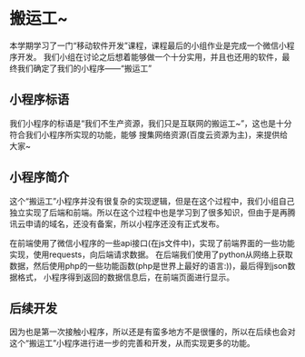 # 搬运工~ 

本学期学习了一门“移动软件开发”课程，课程最后的小组作业是完成一个微信小程序开发。
我们小组在讨论之后想着能够做一个十分实用，并且也还用的软件，最终我们确定了我们的小程序——“搬运工”  

## 小程序标语  

我们小程序的标语是“我们不生产资源，我们只是互联网的搬运工~”，这也是十分符合我们小程序所实现的功能，能够
搜集网络资源(百度云资源为主)，来提供给大家~  

## 小程序简介  

这个“搬运工”小程序并没有很复杂的实现逻辑，但是在这个过程中，我们小组自己独立实现了后端和前端。所以在这个过程中也是学习到了很多知识，但由于是再腾讯云申请的域名，还没有备案，所以小程序还没有正式发布。  

在前端使用了微信小程序的一些api接口(在js文件中)，实现了前端界面的一些功能实现，使用requests，向后端请求数据。
在后端我们使用了python从网络上获取数据，然后使用php的一些功能函数(php是世界上最好的语言:))，最后得到json数据格式，
小程序得到返回的数据信息后，在前端页面进行显示。


## 后续开发  

因为也是第一次接触小程序，所以还是有蛮多地方不是很懂的，所以在后续也会对这个“搬运工”小程序进行进一步的完善和开发，从而实现更多的功能。